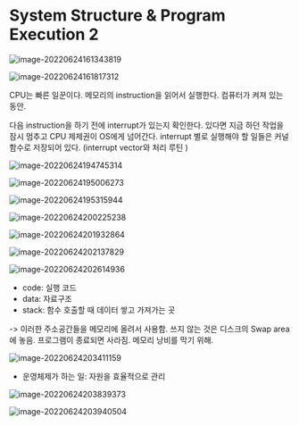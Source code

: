 # System Structure & Program Execution 2

![image-20220624161343819](C:\Users\herrine_dev\AppData\Roaming\Typora\typora-user-images\image-20220624161343819.png)

![image-20220624161817312](C:\Users\herrine_dev\AppData\Roaming\Typora\typora-user-images\image-20220624161817312.png)



CPU는 빠른 일꾼이다. 메모리의 instruction을 읽어서 실행한다. 컴퓨터가 켜져 있는 동안.

다음 instruction을 하기 전에 interrupt가 있는지 확인한다. 있다면 지금 하던 작업을 잠시 멈추고 CPU 제제권이 OS에게 넘어간다. interrupt 별로 실행해야 할 일들은 커널 함수로 저장되어 있다. (interrupt vector와 처리 루틴 )

![image-20220624194745314](C:\Users\herrine_dev\AppData\Roaming\Typora\typora-user-images\image-20220624194745314.png)



![image-20220624195006273](C:\Users\herrine_dev\AppData\Roaming\Typora\typora-user-images\image-20220624195006273.png)

![image-20220624195315944](C:\Users\herrine_dev\AppData\Roaming\Typora\typora-user-images\image-20220624195315944.png)

![image-20220624200225238](C:\Users\herrine_dev\AppData\Roaming\Typora\typora-user-images\image-20220624200225238.png)

![image-20220624201932864](C:\Users\herrine_dev\AppData\Roaming\Typora\typora-user-images\image-20220624201932864.png)

![image-20220624202137829](C:\Users\herrine_dev\AppData\Roaming\Typora\typora-user-images\image-20220624202137829.png)

![image-20220624202614936](C:\Users\herrine_dev\AppData\Roaming\Typora\typora-user-images\image-20220624202614936.png)

- code: 실행 코드
- data: 자료구조
- stack: 함수 호출할 때 데이터 쌓고 가져가는 곳

-> 이러한 주소공간들을 메모리에 올려서 사용함. 쓰지 않는 것은 디스크의 Swap area에 놓음. 프로그램이 종료되면 사라짐. 메모리 낭비를 막기 위해.



![image-20220624203411159](C:\Users\herrine_dev\AppData\Roaming\Typora\typora-user-images\image-20220624203411159.png)

- 운영체제가 하는 일: 자원을 효율적으로 관리



![image-20220624203839373](C:\Users\herrine_dev\AppData\Roaming\Typora\typora-user-images\image-20220624203839373.png)

![image-20220624203940504](C:\Users\herrine_dev\AppData\Roaming\Typora\typora-user-images\image-20220624203940504.png)